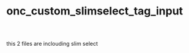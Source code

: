 # onc_custom_slimselect_tag_input
<code>
<link rel="stylesheet" type="text/css" href="https://cdnjs.cloudflare.com/ajax/libs/slim-select/1.27.1/slimselect.min.css"> 
<script src="https://cdnjs.cloudflare.com/ajax/libs/slim-select/1.27.1/slimselect.min.js"></script>
</code>
this 2 files are inclouding slim select


<script>
  
  new SlimSelect({
    select: '#wp_tags'
   });
  onc_slimselect_tags('#wp_tags');
  <script>
